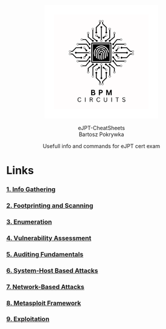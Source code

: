<p align="center">
    <img src="LogoBiggerBW.png" alt="BPM Circuits" width="300" />
</p>

<p align="center">
  eJPT-CheatSheets<br>
  Bartosz Pokrywka
</p>

<p align="center">
    Usefull info and commands for eJPT cert exam
</p>

# Links
### [1. Info Gathering](1.Info%20Gathering.md)
### [2. Footprinting and Scanning](2.Footprinting%20and%20Scanning.md)
### [3. Enumeration](3.Enumeration.md)
### [4. Vulnerability Assessment](4.Vulnerability%20Assessment.md)
### [5. Auditing Fundamentals](4.Vulnerability%20Assessment.md)
### [6. System-Host Based Attacks](6.System-Host%20Based%20Attacks.md)
### [7. Network-Based Attacks](7.Network-Based%20Attacks.md)
### [8. Metasploit Framework](8.Metasploit%20Framework.md)
### [9. Exploitation](9.Exploitation.md)